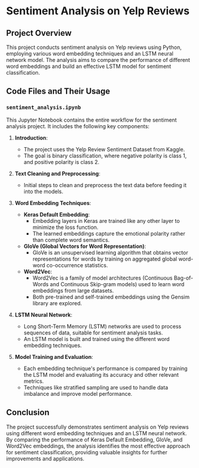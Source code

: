 # Sentiment Analysis on Yelp Reviews

## Project Overview

This project conducts sentiment analysis on Yelp reviews using Python, employing various word embedding techniques and an LSTM neural network model. The analysis aims to compare the performance of different word embeddings and build an effective LSTM model for sentiment classification.

## Code Files and Their Usage

### `sentiment_analysis.ipynb`
This Jupyter Notebook contains the entire workflow for the sentiment analysis project. It includes the following key components:

1. **Introduction**:
   - The project uses the Yelp Review Sentiment Dataset from Kaggle.
   - The goal is binary classification, where negative polarity is class 1, and positive polarity is class 2.

2. **Text Cleaning and Preprocessing**:
   - Initial steps to clean and preprocess the text data before feeding it into the models.

3. **Word Embedding Techniques**:
   - **Keras Default Embedding**:
     - Embedding layers in Keras are trained like any other layer to minimize the loss function.
     - The learned embeddings capture the emotional polarity rather than complete word semantics.
   - **GloVe (Global Vectors for Word Representation)**:
     - GloVe is an unsupervised learning algorithm that obtains vector representations for words by training on aggregated global word-word co-occurrence statistics.
   - **Word2Vec**:
     - Word2Vec is a family of model architectures (Continuous Bag-of-Words and Continuous Skip-gram models) used to learn word embeddings from large datasets.
     - Both pre-trained and self-trained embeddings using the Gensim library are explored.

4. **LSTM Neural Network**:
   - Long Short-Term Memory (LSTM) networks are used to process sequences of data, suitable for sentiment analysis tasks.
   - An LSTM model is built and trained using the different word embedding techniques.

5. **Model Training and Evaluation**:
   - Each embedding technique's performance is compared by training the LSTM model and evaluating its accuracy and other relevant metrics.
   - Techniques like stratified sampling are used to handle data imbalance and improve model performance.

## Conclusion

The project successfully demonstrates sentiment analysis on Yelp reviews using different word embedding techniques and an LSTM neural network. By comparing the performance of Keras Default Embedding, GloVe, and Word2Vec embeddings, the analysis identifies the most effective approach for sentiment classification, providing valuable insights for further improvements and applications.
